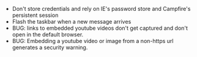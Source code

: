 * Don't store credentials and rely on IE's password store and Campfire's persistent session
* Flash the taskbar when a new message arrives
* BUG: links to embedded youtube videos don't get captured and don't open in the default browser.
* BUG: Embedding a youtube video or image from a non-https url generates a security warning.
